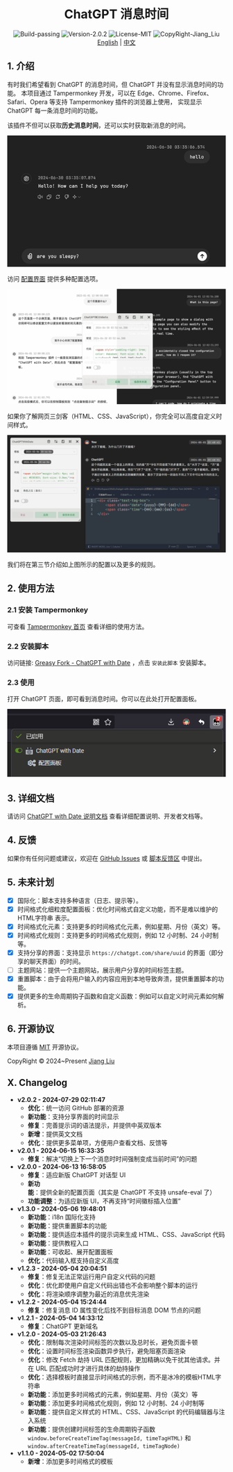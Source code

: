 # <div align="center">ChatGPT 消息时间</div>

<div align="center">
  <img src="https://img.shields.io/badge/Build-passing-%2396C40F" alt="Build-passing"/>
  <img src="https://img.shields.io/badge/Version-2.0.2-%231081C1" alt="Version-2.0.2"/>
  <img src="https://img.shields.io/badge/License-MIT-%2396C40F" alt="License-MIT"/>
  <img src="https://img.shields.io/badge/CopyRight-Jiang_Liu-%2396C40F" alt="CopyRight-Jiang_Liu"/>
</div>

<div align="center">
    <a href="README.md">English</a> | <a href="#">中文</a>
</div>

## 1. 介绍

有时我们希望看到 ChatGPT 的消息时间，但 ChatGPT 并没有显示消息时间的功能。
本项目通过 Tampermonkey 开发，可以在 Edge、Chrome、Firefox、Safari、Opera 等支持 Tampermonkey 插件的浏览器上使用，
实现显示 ChatGPT 每一条消息时间的功能。

该插件不但可以获取**历史消息时间**，还可以实时获取新消息的时间。

![在交互时添加时间标签](docs/res/img/在交互时添加时间标签.gif)

访问 [配置界面](https://jiang-taibai.github.io/chatgpt-with-date-config-page/) 提供多种配置选项。

![配置面板基础使用](docs/res/img/配置面板-基本使用.gif)

如果你了解网页三剑客（HTML、CSS、JavaScript），你完全可以高度自定义时间样式。

![配置面板高级使用](docs/res/img/配置面板-高级使用.gif)

我们将在第三节介绍如上图所示的配置以及更多的规则。

## 2. 使用方法

### 2.1 安装 Tampermonkey

可查看 [Tampermonkey 首页](https://www.tampermonkey.net/index.php?browser=chrome&locale=zh) 查看详细的使用方法。

### 2.2 安装脚本

访问链接: [Greasy Fork - ChatGPT with Date](https://greasyfork.org/en/scripts/493949-chatgpt-with-date)
，点击 `安装此脚本` 安装脚本。

### 2.3 使用

打开 ChatGPT 页面，即可看到消息时间。你可以在此处打开配置面板。

![配置面板打开引导](docs/res/img/配置面板启动引导.png)

## 3. 详细文档

请访问 [ChatGPT with Date 说明文档](https://jiang-taibai.github.io/chatgpt-with-date/) 查看详细配置说明、开发者文档等。

## 4. 反馈

如果你有任何问题或建议，欢迎在 [GitHub Issues](https://github.com/jiang-taibai/chatgpt-with-date/issues)
或 [脚本反馈区](https://greasyfork.org/en/scripts/493949-chatgpt-with-date/feedback) 中提出。

## 5. 未来计划

- [x] 国际化：脚本支持多种语言（日志、提示等）。
- [x] 时间格式化细粒度配置面板：优化时间格式自定义功能，而不是难以维护的 HTML字符串 表示。
- [x] 时间格式化元素：支持更多的时间格式化元素，例如星期、月份（英文）等。
- [x] 时间格式化规则：支持更多的时间格式化规则，例如 12 小时制、24 小时制等。
- [x] 支持分享的界面：支持显示 `https://chatgpt.com/share/uuid` 的界面（即分享的聊天界面）的时间。
- [ ] 主题网站：提供一个主题网站，展示用户分享的时间标签主题。
- [x] 重置脚本：由于会将用户输入的内容应用到本地导致奔溃，提供重置脚本的功能。
- [x] 提供更多的生命周期钩子函数和自定义函数：例如可以自定义时间元素如何解析。

## 6. 开源协议

本项目遵循 [MIT](https://opensource.org/licenses/MIT) 开源协议。

CopyRight © 2024~Present [Jiang Liu](https://coderjiang.com)

## X. Changelog

- **v2.0.2 - 2024-07-29 02:11:47**
    - **优化**：统一访问 GitHub 部署的资源
    - **新功能**：支持分享界面的时间显示
    - **修复**：完善提示词的语法提示，并提供中英双版本
    - **新增**：提供英文文档
    - **优化**：提供更多菜单项，方便用户查看文档、反馈等
- **v2.0.1 - 2024-06-15 16:33:35**
    - **修复**：解决“切换上下一个消息时时间强制变成当前时间”的问题
- **v2.0.0 - 2024-06-13 16:58:05**
    - **修复**：适应新版 ChatGPT 对话型 UI
    - **新功能**：提供全新的配置页面（其实是 ChatGPT 不支持 unsafe-eval 了）
    - **功能调整**：为适应新版 UI，不再支持“时间徽标插入位置”
- **v1.3.0 - 2024-05-06 19:48:01**
    - **新功能**：i18n 国际化支持
    - **新功能**：提供重置脚本的功能
    - **新功能**：提供适应本插件的提示词来生成 HTML、CSS、JavaScript 代码
    - **新功能**：提供教程入口
    - **新功能**：可收起、展开配置面板
    - **优化**：代码输入框支持自定义高度
- **v1.2.3 - 2024-05-04 20:04:51**
    - **修复**：修复无法正常运行用户自定义代码的问题
    - **优化**：优化即使用户自定义代码出错也不会影响整个脚本的运行
    - **优化**：将渲染顺序调整为最近的消息优先渲染
- **v1.2.2 - 2024-05-04 15:24:44**
    - **修复**：修复消息 ID 属性变化后找不到目标消息 DOM 节点的问题
- **v1.2.1 - 2024-05-04 14:33:12**
    - **修复**：ChatGPT 更新域名
- **v1.2.0 - 2024-05-03 21:26:43**
    - **优化**：限制每次渲染时间标签的次数以及总时长，避免页面卡顿
    - **优化**：设置时间标签渲染函数异步执行，避免阻塞页面渲染
    - **优化**：修改 Fetch 劫持 URL 匹配规则，更加精确以免干扰其他请求。并在 URL 匹配成功时才进行具体的劫持操作
    - **优化**：选择模板时直接显示时间格式的示例，而不是冰冷的模板HTML字符串
    - **新功能**：添加更多时间格式的元素，例如星期、月份（英文）等
    - **新功能**：添加更多时间格式化规则，例如 12 小时制、24 小时制等
    - **新功能**：提供自定义样式的 HTML、CSS、JavaScript 的代码编辑器与注入系统
    - **新功能**：提供创建时间标签的生命周期钩子函数 `window.beforeCreateTimeTag(messageId, timeTagHTML)`
      和 `window.afterCreateTimeTag(messageId, timeTagNode)`
- **v1.1.0 - 2024-05-02 17:50:04**
    - **新增**：添加更多时间格式的模板
